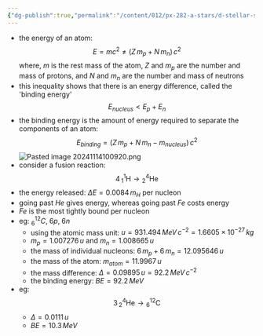 ```yaml
---
{"dg-publish":true,"permalink":"/content/012/px-282-a-stars/d-stellar-structure-and-interiors/px-282-d6-nuclear-binding-energies/","created":"2024-11-25T10:50:32.000+00:00","updated":"2024-11-26T09:39:57.440+00:00"}
---
```


- the energy of an atom: 
$$E = mc^{2} \neq (Z\,m_{p} + N\,m_{n}) \, c^{2}$$
	where, $m$ is the rest mass of the atom, $Z$ and $m_{p}$ are the number and mass of protons, and $N$ and $m_{n}$ are the number and mass of neutrons
- this inequality shows that there is an energy difference, called the 'binding energy' 
$$E_{nucleus} < E_{p} + E_{n}$$
- the binding energy is the amount of energy required to separate the components of an atom: 
$$E_{binding} = (Z\,m_{p} + N\,m_{n} - m_{nucleus}) \, c^{2}$$
![Pasted image 20241114100920.png](/img/user/pics/Pasted%20image%2020241114100920.png)
- consider a fusion reaction: 
$$4 \, {}_{1}^{1}\text{H} \to {}_{2}^{4} \text{He}$$
- the energy released: $\Delta E = 0.0084\,m_{H}$ per nucleon
- going past $He$ gives energy, whereas going past $Fe$ costs energy
- $Fe$ is the most tightly bound per nucleon
- eg: ${}_{6}^{12}C,\; 6p,\; 6n$
	- using the atomic mass unit: $u = 931.494\,MeV\,c^{-2} = 1.6605\times10^{-27}\,kg$
	- $m_{p} = 1.007276\,u$ and $m_{n} = 1.008665\,u$
	- the mass of individual nucleons: $6\,m_{p} + 6\,m_{n} = 12.095646\,u$
	- the mass of the atom: $m_{atom} = 11.9967\,u$
	- the mass difference: $\Delta = 0.09895\,u = 92.2\,MeV\,c^{-2}$
	- the binding energy: $BE = 92.2\,MeV$
- eg: 
$$3\,{}_{2}^{4} \text{He} \to {}_{6}^{12}\text{C}$$
	- $\Delta = 0.0111\,u$
	- $BE = 10.3\,MeV$

